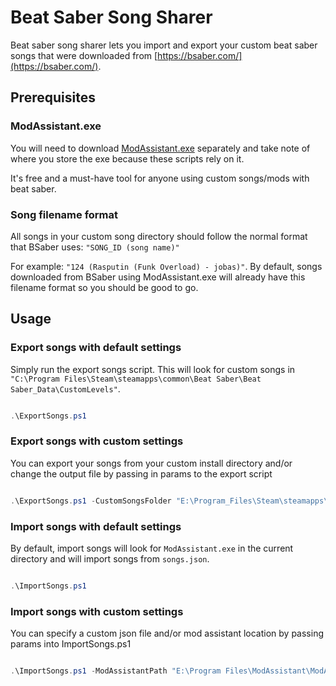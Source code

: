 # Beat Saber Song Sharer

Beat saber song sharer lets you import and export your custom beat saber songs that were downloaded from [https://bsaber.com/](https://bsaber.com/).

## Prerequisites

### ModAssistant.exe

You will need to download [ModAssistant.exe](https://github.com/Assistant/ModAssistant) separately and take note of where you store the exe because these scripts rely on it.

It's free and a must-have tool for anyone using custom songs/mods with beat saber.


### Song filename format

All songs in your custom song directory should follow the normal format that BSaber uses: `"SONG_ID (song name)"`

For example: `"124 (Rasputin (Funk Overload) - jobas)"`. By default, songs downloaded from BSaber using ModAssistant.exe will already have this filename format so you should be good to go.

## Usage

### Export songs with default settings

Simply run the export songs script. This will look for custom songs in `"C:\Program Files\Steam\steamapps\common\Beat Saber\Beat Saber_Data\CustomLevels"`.

```powershell

.\ExportSongs.ps1

```


### Export songs with custom settings

You can export your songs from your custom install directory and/or change the output file by passing in params to the export script

```powershell

.\ExportSongs.ps1 -CustomSongsFolder "E:\Program_Files\Steam\steamapps\common\Beat Saber\Beat Saber_Data\CustomLevels" -OutFilePath "songs.json"

```

### Import songs with default settings

By default, import songs will look for `ModAssistant.exe` in the current directory and will import songs from `songs.json`.

```powershell

.\ImportSongs.ps1

```

### Import songs with custom settings

You can specify a custom json file and/or mod assistant location by passing params into ImportSongs.ps1

```powershell

.\ImportSongs.ps1 -ModAssistantPath "E:\Program Files\ModAssistant\ModAssistant.exe" -SongFile "my-songs.json"

```





